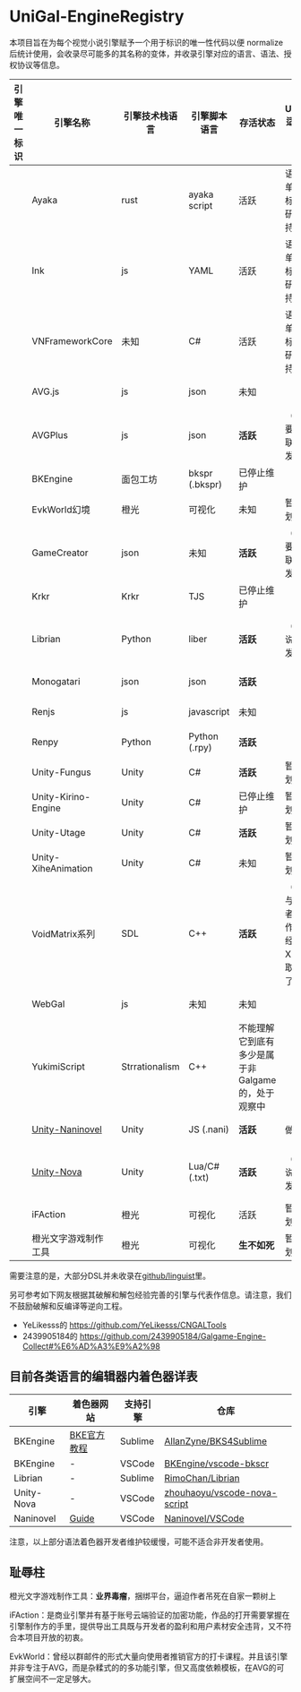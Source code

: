 # UniGal-EngineRegistry

本项目旨在为每个视觉小说引擎赋予一个用于标识的唯一性代码以便 normalize 后统计使用，会收录尽可能多的其名称的变体，并收录引擎对应的语言、语法、授权协议等信息。

<!-- MARKDOWN_TABLE BEGIN -->
<!-- WARNING: THIS TABLE IS MAINTAINED BY PROGRAMME, YOU SHOULD ADD DATA TO COLLECTION JSON -->
| 引擎唯一标识 | 引擎名称 | 引擎技术栈语言 | 引擎脚本语言 | 存活状态 | UniGal适配程度 | 双向导入导出 | 可从Unigal导入 | 可导出为Unigal | 是否自由 | 官方网站或仓库 |
| - | - | - | - | - | - | - | - | - | - | - |
|  | Ayaka | rust | ayaka script | 活跃 | 语法简单适合标准方研究支持 |  |  |  | MIT | https://github.com/Uni-Gal/Ayaka |
|  | Ink | js | YAML | 活跃 | 语法简单适合标准方研究支持 |  |  |  | MIT | https://www.inklestudios.com/ink/ |
|  | VNFrameworkCore | 未知 | C# | 活跃 | 语法简单适合标准方研究支持 |  |  |  | MIT | https://github.com/soryu-ryouji/VNFrameworkCore |
|  | AVG.js | js | json | 未知 |  |  |  | √（开发中） |  |  |
|  | AVGPlus | js | json | **活跃** | （考虑要不要联系开发者） |  |  | √（开发中） |  | https://avg-engine.com/ |
|  | BKEngine | 面包工坊 | bkspr (.bkspr) | 已停止维护 |  |  | √（开发中） |  |  | https://bke.bakery.moe/index.html |
|  | EvkWorld幻境 | 橙光 | 可视化 | 未知 | 暂无计划 |  |  |  |  |  |
|  | GameCreator | json | 未知 | **活跃** | （考虑要不要联系开发者） |  |  | √（开发中） |  |  |
|  | Krkr | Krkr | TJS | 已停止维护 |  |  |  | √（开发中） |  |  |
|  | Librian | Python | liber | **活跃** | （正在说服开发者） | √（开发中） | √（开发中） | √（开发中） |  | http://librian.net/ |
|  | Monogatari | json | json | **活跃** |  |  |  | √（开发中） |  | https://monogatari.io |
|  | Renjs | js | javascript | 未知 |  |  |  | √（开发中） |  |  |
|  | Renpy | Python | Python (.rpy) | **活跃** |  |  |  | √（开发中） |  | https://www.renpy.org/ |
|  | Unity-Fungus | Unity | C# | **活跃** | 暂无计划 |  |  |  |  |  |
|  | Unity-Kirino-Engine | Unity | C# | 已停止维护 | 暂无计划 |  |  |  |  |  |
|  | Unity-Utage | Unity | C# | **活跃** | 暂无计划 |  |  |  |  |  |
|  | Unity-XiheAnimation | Unity | C# | 未知 | 暂无计划 |  |  |  |  |  |
|  | VoidMatrix系列 | SDL | C++ | **活跃** | （正在与开发者合作，已经提供XML读取支持了） | √（开发中） | √（开发中） | √（开发中） |  |  |
|  | WebGal | js | 未知 | 未知 |  |  |  | √（开发中） |  | https://github.com/MakinoharaShoko/WebGAL |
|  | YukimiScript | Strrationalism | C++ | 不能理解它到底有多少是属于非Galgame的，处于观察中 |  |  |  | √（艰难开发中） |  | https://github.com/Strrationalism/YukimiScript |
|  | [Unity-Naninovel](https://naninovel.com/guide/naninovel-scripts.html) | Unity | JS (.nani) | **活跃** | 做梦 | 做梦 | 做梦 | √（开发中） |  | https://naninovel.com/ |
|  | [Unity-Nova](https://github.com/Lunatic-Works/Nova/wiki/NovaScript) | Unity | Lua/C# (.txt) | **活跃** | （正在说服开发者） | √（开发中） | √（开发中） | √（开发中） |  | https://github.com/Lunatic-Works/Nova |
|  | iFAction | 橙光 | 可视化 | 活跃 | 暂无计划 |  |  |  |  |  |
|  | 橙光文字游戏制作工具 | 橙光 | 可视化 | **生不如死** | 暂无计划 |  |  |  |  |  |

<!-- MARKDOWN_TABLE END -->

需要注意的是，大部分DSL并未收录在[github/linguist](https://github.com/github/linguist/blob/master/lib/linguist/languages.yml)里。

另可参考如下网友根据其破解和解包经验完善的引擎与代表作信息。请注意，我们不鼓励破解和反编译等逆向工程。

+ YeLikesss的 https://github.com/YeLikesss/CNGALTools 
+ 2439905184的 https://github.com/2439905184/Galgame-Engine-Collect#%E6%AD%A3%E9%A2%98

## 目前各类语言的编辑器内着色器详表

| 引擎 | 着色器网站 | 支持引擎 | 仓库 |
|-|-|-|-|
| BKEngine | [BKE官方教程](http://docs.bakery.moe/faq) | Sublime | [AllanZyne/BKS4Sublime](https://github.com/AllanZyne/BKS4Sublime) |
| BKEngine | - | VSCode | [BKEngine/vscode-bkscr](https://github.com/BKEngine/vscode-bkscr) |
| Librian | - | Sublime | [RimoChan/Librian](https://github.com/RimoChan/Librian/tree/master/librian/librian%E6%9C%AC%E9%AB%94/%E5%9C%9F%E7%89%B9%E7%94%A2) |
| Unity-Nova | - | VSCode | [zhouhaoyu/vscode-nova-script](https://github.com/zhouhaoyu/vscode-nova-script) |
| Naninovel | [Guide](https://naninovel.com/guide/ide-extension) | VSCode | [Naninovel/VSCode](https://github.com/Naninovel/VSCode) |

注意，以上部分语法着色器开发者维护较缓慢，可能不适合非开发者使用。

## 耻辱柱

橙光文字游戏制作工具：**业界毒瘤**，捆绑平台，逼迫作者吊死在自家一颗树上

iFAction：是商业引擎并有基于账号云端验证的加密功能，作品的打开需要掌握在引擎制作方的手里，提供导出工具既与开发者的盈利和用户素材安全违背，又不符合本项目开放的初衷。

EvkWorld：曾经以群邮件的形式大量向使用者推销官方的打卡课程。并且该引擎并非专注于AVG，而是杂糅式的的多功能引擎，但又高度依赖模板，在AVG的可扩展空间不一定足够大。